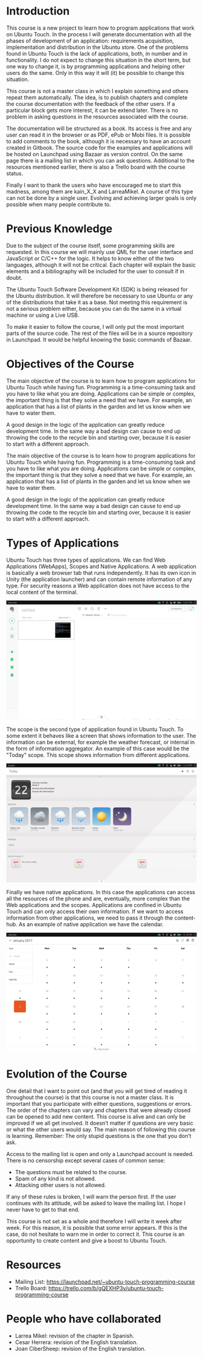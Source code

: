 # Introduction

This course is a new project to learn how to program applications that work on Ubuntu Touch. In the process I will generate documentation with all the phases of development of an application: requirements acquisition, implementation and distribution in the Ubuntu store. One of the problems found in Ubuntu Touch is the lack of applications, both, in number and in functionality. I do not expect to change this situation in the short term, but one way to change it, is by programming applications and helping other users do the same. Only in this way it will (it) be possible to change this situation.

This course is not a master class in which I explain something and others repeat them automatically. The idea, is to publish chapters and complete the course documentation with the feedback of the other users. If a particular block gets more interest, it can be extend later. There is no problem in asking questions in the resources associated with the course.

The documentation will be structured as a book. Its access is free and any user can read it in the browser or as PDF, ePub or Mobi files. It is possible to add comments to the book, although it is necessary to have an account created in Gitbook. The source code for the examples and applications will be hosted on Launchpad using Bazaar as version control. On the same page there is a mailing list in which you can ask questions. Additional to the resources mentioned earlier, there is also a Trello board with the course status.

Finally I want to thank the users who have encouraged me to start this madness, among them are kain_X_X and LarreaMikel. A course of this type can not be done by a single user. Evolving and achieving larger goals is only possible when many people contribute to.

# Previous Knowledge
Due to the subject of the course itself, some programming skills are requested. In this course we will mainly use QML for the user interface and JavaScript or C/C++ for the logic. It helps to know either of the two languages, ​​although it will not be critical. Each chapter will explain the basic elements and a bibliography will be included for the user to consult if in doubt.

The Ubuntu Touch Software Development Kit (SDK) is being released for the Ubuntu distribution. It will therefore be necessary to use Ubuntu or any of the distributions that take it as a base. Not meeting this requirement is not a serious problem either, because you can do the same in a virtual machine or using a Live USB.

To make it easier to follow the course, I will only put the most important parts of the source code. The rest of the files will be in a source repository in Launchpad. It would be helpful knowing the basic commands of Bazaar.

# Objectives of the Course

The main objective of the course is to learn how to program applications for Ubuntu Touch while having fun. Programming is a time-consuming task and you have to like what you are doing. Applications can be simple or complex, the important thing is that they solve a need that we have. For example, an application that has a list of plants in the garden and let us know when we have to water them.

A good design in the logic of the application can greatly reduce development time. In the same way a bad design can cause to end up throwing the code to the recycle bin and starting over, because it is easier to start with a different approach.

The main objective of the course is to learn how to program applications for Ubuntu Touch while having fun. Programming is a time-consuming task and you have to like what you are doing. Applications can be simple or complex, the important thing is that they solve a need that we have. For example, an application that has a list of plants in the garden and let us know when we have to water them.

A good design in the logic of the application can greatly reduce development time. In the same way a bad design can cause to end up throwing the code to the recycle bin and starting over, because it is easier to start with a different approach.

# Types of Applications
Ubuntu Touch has three types of applications. We can find Web Applications (WebApps), Scopes and Native Applications. A web application is basically a web browser tab that runs independently. It has its own icon in Unity (the application launcher) and can contain remote information of any type. For security reasons a Web application does not have access to the local content of the terminal.

![WebApp Example](/assets/chapter-01/01_webapp.png)

The scope is the second type of application found in Ubuntu Touch. To some extent it behaves like a screen that shows information to the user. The information can be external, for example the weather forecast, or internal in the form of information aggregator. An example of this case would be the "Today" scope. This scope shows information from different applications.

![Scope Example](/assets/chapter-01/02_scope.png)

Finally we have native applications. In this case the applications can access all the resources of the phone and are, eventually, more complex than the Web applications and the scopes. Applications are confined in Ubuntu Touch and can only access their own information. If we want to access information from other applications, we need to pass it through the content-hub. As an example of native application we have the calendar.

![Native Application Example](/assets/chapter-01/03-native_app.png)

# Evolution of the Course
One detail that I want to point out (and that you will get tired of reading it throughout the course) is that this course is not a master class. It is important that you participate with either questions, suggestions or errors. The order of the chapters can vary and chapters that were already closed can be opened to add new content. This course is alive and can only be improved if we all get involved. It doesn’t matter if questions are very basic or what the other users would say. The main reason of following this course is learning. Remember: The only stupid questions is the one that you don’t ask.

Access to the mailing list is open and only a Launchpad account is needed. There is no censorship except several cases of common sense:
* The questions must be related to the course.
* Spam of any kind is not allowed.
* Attacking other users is not allowed.

If any of these rules is broken, I will warn the person first. If the user continues with its attitude, will be asked to leave the mailing list. I hope I never have to get to that end.

This course is not set as a whole and therefore I will write it week after week. For this reason, it is possible that some error appears. If this is the case, do not hesitate to warn me in order to correct it. This course is an opportunity to create content and give a boost to Ubuntu Touch.

# Resources
* Mailing List: https://launchpad.net/~ubuntu-touch-programming-course
* Trello Board: https://trello.com/b/gQEXHP3v/ubuntu-touch-programming-course

# People who have collaborated
* Larrea Mikel: revision of the chapter in Spanish.
* Cesar Herrera: revision of the English translation.
* Joan CiberSheep: revision of the English translation.
